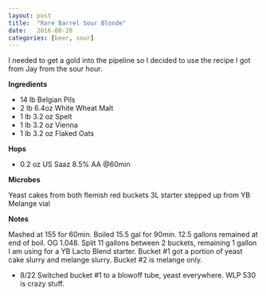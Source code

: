 ```yaml
---
layout: post
title:  "Rare Barrel Sour Blonde"
date:   2016-08-20
categories: [beer, sour]
---
```


I needed to get a gold into the pipeline so I decided to use the recipe I got from Jay from the sour hour.

**Ingredients**

* 14 lb Belgian Pils
* 2 lb 6.4oz White Wheat Malt
* 1 lb 3.2 oz Spelt
* 1 lb 3.2 oz Vienna
* 1 lb 3.2 oz Flaked Oats

**Hops**

* 0.2 oz US Saaz 8.5% AA @60min


**Microbes**

Yeast cakes from both flemish red buckets
3L starter stepped up from YB Melange vial
	
**Notes**

Mashed at 155 for 60min. Boiled 15.5 gal for 90min. 12.5 gallons remained at end of boil. OG 1.048. Split 11 gallons between 2 buckets, remaining 1 gallon I am using for a YB Lacto Blend starter. Bucket #1 got a portion of yeast cake slurry and melange slurry. Bucket #2 is melange only.

* 8/22 Switched bucket #1 to a blowoff tube, yeast everywhere. WLP 530 is crazy stuff.
